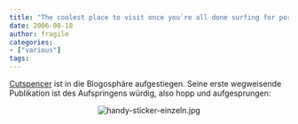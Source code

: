 ```yaml
---
title: "The coolest place to visit once you´re all done surfing for porn!"
date: 2006-08-18
author: fragile
categories:
- ["various"]
tags:
---
```

<a target="_blank" href="http://cutspencer.blogspot.com/">Cutspencer</a> ist in die Blogosphäre aufgestiegen. Seine erste wegweisende Publikation ist des Aufspringens würdig, also hopp und aufgesprungen:
<p align="center"><img alt="handy-sticker-einzeln.jpg" id="image117" src="/blog/wp-content/uploads/2006/08/handy-sticker-einzeln.jpg" /></p>